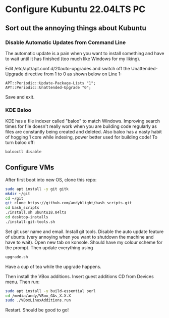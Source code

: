 # Configure Kubuntu 22.04LTS PC

## Sort out the annoying things about Kubuntu

### Disable Automatic Updates from Command Line

The automatic update is a pain when you want to install something and have to 
wait until it has finished (too much like Windows for my liking).

Edit /etc/apt/apt.conf.d/20auto-upgrades and switch off the Unattended-Upgrade directive from 1 to 0 as shown below on Line 1:

```text
APT::Periodic::Update-Package-Lists "1";
APT::Periodic::Unattended-Upgrade "0";
```

Save and exit.

### KDE Baloo

KDE has a file indexer called "baloo" to match Windows.  Improving search 
times for file doesn't really work when you are building code regularly as 
files are constantly being created and deleted.  Also baloo has a nasty 
habit of hogging 1 core while indexing, power better used for building code!
To turn baloo off:

```bash
balooctl disable
```

## Configure VMs

After first boot into new OS, clone this repo:

```bash
sudo apt install -y git gitk
mkdir ~/git
cd ~/git
git clone https://github.com/andyblight/bash_scripts.git
cd bash_scripts
./install.sh ubuntu18.04lts
cd desktop-installs
./install-git-tools.sh
```

Set git user name and email.
Install git tools.
Disable the auto update feature of ubuntu (very annoying when you want to shutdown the machine and have to wait).
Open new tab on konsole.  Should have my colour scheme for the prompt.  Then update everything using

```bash
upgrade.sh
```

Have a cup of tea while the upgrade happens. 

Then install the VBox additions. Insert guest additions CD from Devices menu. Then run:

```bash
sudo apt install -y build-essential perl
cd /media/andy/VBox_GAs_X.X.X
sudo ./VBoxLinuxAdditions.run
```

Restart.
Should be good to go!
